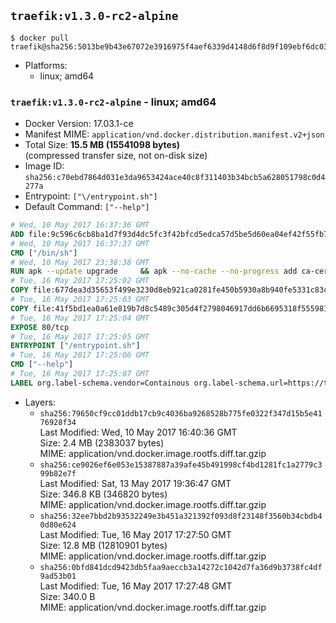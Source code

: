 ## `traefik:v1.3.0-rc2-alpine`

```console
$ docker pull traefik@sha256:5013be9b43e67072e3916975f4aef6339d4148d6f8d9f109ebf6dc036fbfdec6
```

-	Platforms:
	-	linux; amd64

### `traefik:v1.3.0-rc2-alpine` - linux; amd64

-	Docker Version: 17.03.1-ce
-	Manifest MIME: `application/vnd.docker.distribution.manifest.v2+json`
-	Total Size: **15.5 MB (15541098 bytes)**  
	(compressed transfer size, not on-disk size)
-	Image ID: `sha256:c70ebd7864d031e3da9653424ace40c8f311403b34bcb5a628051798c0d4277a`
-	Entrypoint: `["\/entrypoint.sh"]`
-	Default Command: `["--help"]`

```dockerfile
# Wed, 10 May 2017 16:37:36 GMT
ADD file:9c596c6cb8ba1d7f93d4dc5fc3f42bfcd5edca57d5be5d60ea04ef42f55fb7a8 in / 
# Wed, 10 May 2017 16:37:37 GMT
CMD ["/bin/sh"]
# Wed, 10 May 2017 23:38:38 GMT
RUN apk --update upgrade     && apk --no-cache --no-progress add ca-certificates     && rm -rf /var/cache/apk/*
# Tue, 16 May 2017 17:25:02 GMT
COPY file:677dea3d35653f499e3230d8eb921ca0281fe450b5930a8b940fe5331c83c1c7 in /usr/local/bin/ 
# Tue, 16 May 2017 17:25:03 GMT
COPY file:41f5bd1ea0a61e819b7d8c5489c305d4f2798046917dd6b6695318f555981727 in / 
# Tue, 16 May 2017 17:25:04 GMT
EXPOSE 80/tcp
# Tue, 16 May 2017 17:25:05 GMT
ENTRYPOINT ["/entrypoint.sh"]
# Tue, 16 May 2017 17:25:06 GMT
CMD ["--help"]
# Tue, 16 May 2017 17:25:07 GMT
LABEL org.label-schema.vendor=Containous org.label-schema.url=https://traefik.io org.label-schema.name=Traefik org.label-schema.description=A modern reverse-proxy org.label-schema.version=v1.3.0-rc2 org.label-schema.docker.schema-version=1.0
```

-	Layers:
	-	`sha256:79650cf9cc01ddb17cb9c4036ba9268528b775fe0322f347d15b5e4176928f34`  
		Last Modified: Wed, 10 May 2017 16:40:36 GMT  
		Size: 2.4 MB (2383037 bytes)  
		MIME: application/vnd.docker.image.rootfs.diff.tar.gzip
	-	`sha256:ce9026ef6e053e15387887a39afe45b491998cf4bd1281fc1a2779c399b82e7f`  
		Last Modified: Sat, 13 May 2017 19:36:47 GMT  
		Size: 346.8 KB (346820 bytes)  
		MIME: application/vnd.docker.image.rootfs.diff.tar.gzip
	-	`sha256:32ee7bbd2b93532249e3b451a321392f093d8f23148f3560b34cbdb40d80e624`  
		Last Modified: Tue, 16 May 2017 17:27:50 GMT  
		Size: 12.8 MB (12810901 bytes)  
		MIME: application/vnd.docker.image.rootfs.diff.tar.gzip
	-	`sha256:0bfd841dcd9423db5faa9aeccb3a14272c1042d7fa36d9b3738fc4df9ad53b01`  
		Last Modified: Tue, 16 May 2017 17:27:48 GMT  
		Size: 340.0 B  
		MIME: application/vnd.docker.image.rootfs.diff.tar.gzip
